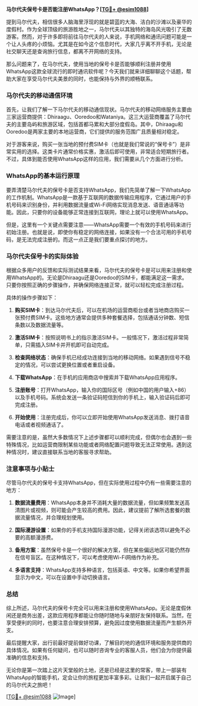 **马尔代夫保号卡是否能注册WhatsApp？[[TG💪+ @esim1088](https://t.me/s/esim1088)]**

提到马尔代夫，相信很多人脑海里浮现的就是碧蓝的大海、洁白的沙滩以及豪华的度假村。作为全球顶级的旅游胜地之一，马尔代夫以其独特的海岛风光吸引了无数游客。然而，对于许多即将前往马尔代夫的人来说，手机网络和通讯问题可能是一个让人头疼的小烦恼。尤其是在如今这个信息时代，大家几乎离不开手机，无论是社交聊天还是查询旅行信息，都离不开网络的支持。

那么问题来了，在马尔代夫，使用当地的保号卡是否能够顺利注册并使用WhatsApp这款全球流行的即时通讯软件呢？今天我们就来详细聊聊这个话题，帮助大家在享受马尔代夫美景的同时，也能保持与外界的顺畅联系。

### 马尔代夫的移动通信环境

首先，让我们了解一下马尔代夫的移动通信现状。马尔代夫的移动网络服务主要由三家运营商提供：Dhiraagu、Ooredoo和Wataniya。这三大运营商覆盖了马尔代夫的主要岛屿和旅游区域，包括首都马累和大部分度假岛。其中，Dhiraagu和Ooredoo是两家主要的本地运营商，它们提供的服务范围广且质量相对稳定。

对于游客来说，购买一张当地的预付费SIM卡（也就是我们常说的“保号卡”）是非常实用的选择。这类卡片通常价格实惠，激活后即可使用，非常适合短期旅行者。不过，具体到能否使用WhatsApp这样的应用，我们需要从几个方面进行分析。

### WhatsApp的基本运行原理

要弄清楚马尔代夫的保号卡是否支持WhatsApp，我们先简单了解一下WhatsApp的工作机制。WhatsApp是一款基于互联网的数据传输应用程序，它通过用户的手机号码来识别身份，并利用数据流量或Wi-Fi网络实现消息发送、语音通话等功能。因此，只要你的设备能够正常连接到互联网，理论上就可以使用WhatsApp。

但是，这里有一个关键点需要注意——WhatsApp需要一个有效的手机号码来进行初始注册。也就是说，即使你有稳定的网络连接，如果没有一个合法可用的手机号码，是无法完成注册的。而这一点正是我们要重点探讨的地方。

### 马尔代夫保号卡的实际体验

根据众多用户的反馈和实际测试结果来看，马尔代夫的保号卡是可以用来注册和使用WhatsApp的。无论是Dhiraagu还是Ooredoo的SIM卡，都能满足这一需求。只要你按照正确的步骤操作，并确保网络连接正常，就可以轻松完成注册过程。

具体的操作步骤如下：

1. **购买SIM卡**：到达马尔代夫后，可以在机场的运营商柜台或者当地商店购买一张预付费SIM卡。这些地方通常会提供多种套餐选择，包括通话分钟数、短信条数以及数据流量等。
   
2. **激活SIM卡**：按照说明书上的指示激活SIM卡。一般情况下，激活过程非常简单，只需插入SIM卡并开机即可自动完成。

3. **检查网络状态**：确保手机已经成功连接到当地的移动网络。如果遇到信号不稳定的情况，可以尝试更换位置或者重启设备。

4. **下载WhatsApp**：在手机的应用商店中搜索并下载WhatsApp应用程序。

5. **注册账号**：打开WhatsApp，输入你的国际区号（例如中国的用户输入+86）以及手机号码。系统会发送一条验证码短信到你的手机上，输入验证码后即可完成注册。

6. **开始使用**：注册完成后，你可以立即开始使用WhatsApp发送消息、拨打语音电话或者视频通话了。

需要注意的是，虽然大多数情况下上述步骤都可以顺利完成，但偶尔也会遇到一些特殊情况，比如运营商限制某些功能或者网络配置问题导致无法正常使用。遇到这种情况时，建议直接联系当地的客服寻求帮助。

### 注意事项与小贴士

尽管马尔代夫的保号卡支持WhatsApp，但在实际使用过程中仍有一些需要注意的地方：

1. **数据流量费用**：WhatsApp本身并不消耗大量的数据流量，但如果频繁发送高清图片或视频，则可能会产生较高的费用。因此，建议提前了解所选套餐的数据流量情况，并合理规划使用。

2. **国际漫游设置**：如果你的手机支持国际漫游功能，记得关闭该选项以避免不必要的高额漫游费。

3. **备用方案**：虽然保号卡是一个很好的解决方案，但在某些偏远地区可能仍然存在信号盲区。在这种情况下，可以考虑使用Wi-Fi网络作为补充。

4. **多语言支持**：WhatsApp支持多种语言，包括英语、中文等。如果你希望界面显示为中文，可以在设置中手动切换语言。

### 总结

综上所述，马尔代夫的保号卡完全可以用来注册和使用WhatsApp。无论是度假休闲还是商务出差，这款应用程序都能让你随时随地与亲朋好友保持联系。当然，在享受便利的同时，也要注意合理安排预算，避免因过度使用数据流量而产生额外开支。

最后提醒大家，出行前最好提前做好功课，了解目的地的通信环境和服务提供商的具体情况。如果有任何疑问，也可以随时咨询专业的客服人员，他们会为你提供最准确的信息和支持。

无论你是第一次踏上这片天堂般的土地，还是已经是这里的常客，带上一部装有WhatsApp的智能手机，定会让你的旅程更加丰富多彩。让我们一起开启属于自己的马尔代夫之旅吧！

[[TG💪+ @esim1088](https://t.me/s/esim1088) ![Image](https://i.postimg.cc/4NQfJmqS/Snipaste-2025-05-13-00-14-12.png)]